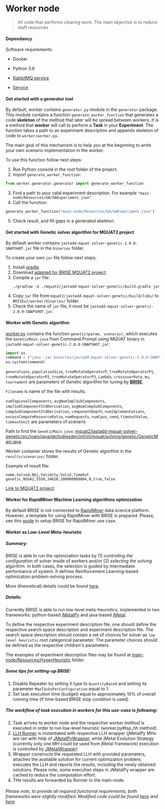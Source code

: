 # Worker node 

> All code that performs clearing work. The main objective is to reduce staff resources

#### Dependancy
Software requirements:
- Docker
- Python 3.6
- [RabbitMQ service](https://www.rabbitmq.com/)

- [Service](../worker_service/README.md)

#### Get started with a generator tool

By default, worker contains `generator.py` module in the `generator` package. This module contains a function `generate_worker_function` that generates a code **skeleton** of the method that later will be spread between workers. It is a method that **worker** will call to perform a **Task** in your **Experiment**.
The function takes a path to an experiment description and appends skeleton of code to `worker/worker.py`.

The main goal of this mechanism is to help you at the beginning to write your own scenario implementation in the worker. 

To use this function follow next steps:

1. Run Python console in the root folder of the project.
2. Import `generate_worker_function`:
```python
from worker.generator.generator import generate_worker_function
```
3. Find a path to your valid experiment description. For example `"main-node/Resources/GA/GAExperiment.json"`
4. Call the function:
 ```python
 generate_worker_function("main-node/Resources/GA/GAExperiment.json")
```
5. Check result, and fill gaps in a generated skeleton.

#### Get started with Genetic solver algorithm for MQUAT2 project

By default worker contains `jastadd-mquat-solver-genetic-2.0.0-SNAPSHOT.jar` file in the `binaries` folder.

To create your own `jar` file follow next steps:

1. Install [gradle](https://gradle.org/).
2. Download [adapted for BRISE MQUAT2 project](https://git-st.inf.tu-dresden.de/mquat/mquat2/tree/Genetic_Kosovnenko).
3. Compile a `jar` file:
   ```ssh
   ./gradlew -b ./mquat2/jastadd-mquat-solver-genetic/build.gradle jar
   ```
4. Copy `jar` file from `mquat2/jastadd-mquat-solver-genetic/build/libs/` to `BRISEv2/worker/binaries/` folder.
5. Check the name of `jar` file, it must be `jastadd-mquat-solver-genetic-2.0.0-SNAPSHOT.jar`.


#### Worker with Genetic algorithm

[worker.py](./worker.py) contains the function `genetic(param, scenario)`, which executes the `GeneticMain.java` 
from Command Prompt using MQUAT binary in `jastadd-mquat-solver-genetic-2.0.0-SNAPSHOT.jar`:
```python
import os
command = ("java -jar binaries/jastadd-mquat-solver-genetic-2.0.0-SNAPSHOT.jar %s %s %s %s %s %s %s %s %s %s %s %s %s %s %s %s %s %s %s %s %s %s %s" % (numTopLevelComponents, avgNumImplSubComponents, implSubComponentStdDerivation, avgNumCompSubComponents, compSubComponentStdDerivation, componentDepth, numImplementations, excessComputeResourceRatio, numRequests, numCpus, seed, timeoutValue, timeoutUnit,generations, populationSize,treeMutateOperatorP, treeMutateOperatorP1, treeMutateOperatorP2,treeMutateOperatorP3, Lambda, crossoverRate, mu, tournament))
os.system(command)
```

`generations`, `populationSize`, `treeMutateOperatorP`, `treeMutateOperatorP1`, `treeMutateOperatorP2`, `treeMutateOperatorP3`, `Lambda`, `crossoverRate`, `mu`, `tournament` are parameters of Genetic algorithm for tuning by [**BRISE**](https://github.com/dpukhkaiev/BRISEv2).

`Filename` is name of the file with results.

`numTopLevelComponents`, `avgNumImplSubComponents`, `implSubComponentStdDerivation`, `avgNumCompSubComponents`, `compSubComponentStdDerivation`, `componentDepth`, `numImplementations`, `excessComputeResourceRatio`, `numRequests`, `numCpus`, `seed`, `timeoutValue`, `timeoutUnit` are parameters of scenario


Path to find the `GeneticMain.java`: [mquat2/jastadd-mquat-solver-genetic/src/main/java/de/tudresden/inf/st/mquat/solving/genetic/GeneticMain.java](https://git-st.inf.tu-dresden.de/mquat/mquat2/blob/Genetic_Kosovnenko/jastadd-mquat-solver-genetic/src/main/java/de/tudresden/inf/st/mquat/solving/genetic/GeneticMain.java).

Worker container stores the results of Genetic algorithm in the `results/scenarios/` folder.

Example of result file:
```csv
name,Solved,Obj,Validity,Valid,TimeOut
genetic_NSGA2,5558,34620.200000000004,0,true,false
```

[Link to MQUAT2 project](https://git-st.inf.tu-dresden.de/mquat/mquat2/tree/Genetic_Kosovnenko).

#### Worker for RapidMiner Machine Learning algorithms optimization

By default BRISE is not connected to [RapidMiner](https://rapidminer.com) data science platform. However, a template for using RapidMiner with BRISE is prepared. Please, see this [guide](./RapidMiner_worker_setup_guide.md) to setup BRISE for RapidMiner use case.


#### Worker as Low-Level Meta-heuristic
##### Summary:

BRISE is able to run the optimization tasks by (1) *controlling the configuration* of solver inside of workers 
and/or (2) *selecting the solving* algorithm. In both cases, the selection is guided by intermediate performance 
of system. It defines Reinforcement Learning-based optimization problem-solving process.

More (theoretical) details could be found [here](https://github.com/YevheniiSemendiak/tud_master_benchmarks).

##### Details:
Currently BRISE is able to run low-level meta-heuristics, implemented in two frameworks: 
python-based [jMetalPy](https://github.com/jMetal/jMetalPy) and java-based [jMetal](https://github.com/jMetal/jMetalPy).

To define the respective experiment description file, one should define the respective search space description and experiment description file.
The search space description should contain a set of choices for solver as `low level heuristic` root categorical parameter.
The parameter choices should be defined as the respective children's parameters. 

The examples of experiment description files may be found at [main-node/Resources/HyperHeuristic](../main-node/Resources/HyperHeuristic) folder.

##### Some tips for setting-up BRISE:
1. Disable Repeater by setting it type to `QuantityBased` and setting its parameter `MaxTasksPerConfiguration` equal to 1.
2. Set task execution time (budget) equal to approximately 10% of overall running time (if time-based BRISE stop condition is used). 

##### The workflow of task execution in workers for this use-case is following:
1. Task arrives to worker node and the respective worker method is executed in order to run low-level heuristic (worker.py#tsp_hh method).
2. [LLH Runner](worker_tools/hh/llh_runner.py) is instantiated with respective LLH wrapper 
(jMetalPy MHs are ran with help of [JMetalPyWrapper](worker_tools/hh/llh_wrapper_jmetalpy.py), 
while jMetal Evolution Strategy (currently only one MH could be used from jMetal framework) execution is controlled by [JMetalWrapper](worker_tools/hh/llh_wrapper_jmetal.py))
3. Wrapper constructs the requested LLH with provided parameters, 
attaches the available solution for current optimization problem, 
executes the LLH and reports the results, including the newly obtained solutions. 
Please note, some execution steps in JMetalPy wrapper are cached to reduce the computation effort.
4. THe results are forwarded by Runner to the main-node.

###### Please note, to provide all required functional requirements, both frameworks were slightly modified. Modified code could be found [here](https://github.com/YevheniiSemendiak/jMetalPy/tree/apsp) and [here](https://github.com/YevheniiSemendiak/jMetal/tree/feature/warm_starup_brute_impl).
